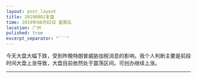 ```yaml
---
layout: post_layout
title: 20190802复盘
time: 2019年08月02日 星期五
location: 广州
pulished: true
excerpt_separator: "```"
---
```



今天大盘大幅下跌，受到昨晚特朗普威胁加税消息的影响。我个人判断主要是前段时间大盘上涨导致，大盘目前依然处于震荡区间。可创办继续上涨。

------------------------------------------------------------------

